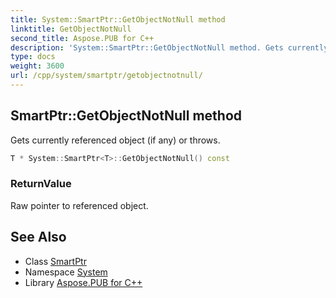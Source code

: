 ```yaml
---
title: System::SmartPtr::GetObjectNotNull method
linktitle: GetObjectNotNull
second_title: Aspose.PUB for C++
description: 'System::SmartPtr::GetObjectNotNull method. Gets currently referenced object (if any) or throws in C++.'
type: docs
weight: 3600
url: /cpp/system/smartptr/getobjectnotnull/
---
```

## SmartPtr::GetObjectNotNull method


Gets currently referenced object (if any) or throws.

```cpp
T * System::SmartPtr<T>::GetObjectNotNull() const
```


### ReturnValue

Raw pointer to referenced object.

## See Also

* Class [SmartPtr](../)
* Namespace [System](../../)
* Library [Aspose.PUB for C++](../../../)
